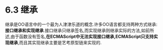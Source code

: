 # 6.3 继承

继承是OO语言中的一个最为人津津乐道的概念.许多OO语言都支持两种方式继承:**接口继承和实现继承**.接口继承只继承签名,而实现继承则继承实际的方法,如前所述,由于函数没有签名,**在ECMAScript中无法实现接口继承,ECMAScript只支持实现继承**,而且其实现继承主要是艺考原型链来实现的.
